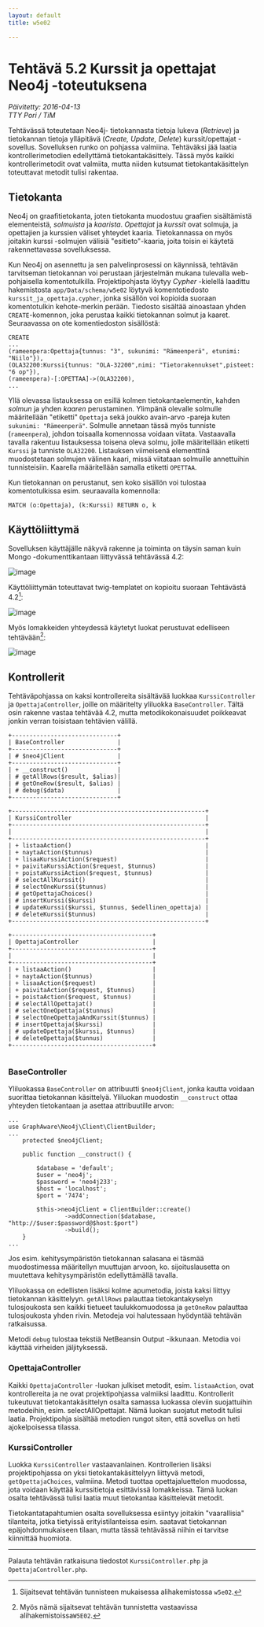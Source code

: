 ```yaml
---
layout: default
title: w5e02

---
```



# Tehtävä 5.2 Kurssit ja opettajat Neo4j -toteutuksena

*Päivitetty: 2016-04-13<br/>
TTY Pori / TiM*

Tehtävässä toteutetaan Neo4j- tietokannasta tietoja lukeva (*Retrieve*) ja tietokannan tietoja ylläpitävä (*Create, Update, Delete*) kurssit/opettajat -sovellus. Sovelluksen runko on pohjassa valmiina. Tehtäväksi jää laatia kontrollerimetodien edellyttämä tietokantakäsittely. Tässä myös kaikki kontrollerimetodit ovat valmiita, mutta niiden kutsumat tietokantakäsittelyn toteuttavat metodit tulisi rakentaa.


## Tietokanta

Neo4j on graafitietokanta, joten tietokanta muodostuu graafien sisältämistä elementeistä, *solmuista* ja *kaarista*. *Opettajat* ja *kurssit* ovat solmuja, ja opettajien ja kurssien väliset yhteydet kaaria. Tietokannassa on myös joitakin kurssi -solmujen välisiä "esitieto"-kaaria, joita toisin ei käytetä rakennettavassa sovelluksessa.

Kun Neo4j on asennettu ja sen palvelinprosessi on käynnissä, tehtävän tarvitseman tietokannan voi perustaan järjestelmän mukana tulevalla web-pohjaisella komentotulkilla. Projektipohjasta löytyy *Cypher* -kielellä laadittu hakemistosta `app/Data/schema/w5e02` löytyvä komentotiedosto `kurssit_ja_opettaja.cypher`, jonka sisällön voi kopioida suoraan komentotulkin kehote-merkin perään. Tiedosto sisältää ainoastaan yhden `CREATE`-komennon, joka perustaa kaikki tietokannan solmut ja kaaret. Seuraavassa on ote komentiedoston sisällöstä:

~~~
CREATE
...
(rameenpera:Opettaja{tunnus: "3", sukunimi: "Rämeenperä", etunimi: "Niilo"}),
(OLA32200:Kurssi{tunnus: "OLA-32200",nimi: "Tietorakennukset",pisteet: "6 op"}),
(rameenpera)-[:OPETTAA]->(OLA32200),
...
~~~

Yllä olevassa listauksessa on esillä kolmen tietokantaelementin, kahden *solmun* ja yhden *kaaren* perustaminen. Ylimpänä olevalle solmulle määritellään "etiketti" `Opettaja` sekä joukko avain-arvo -pareja kuten `sukunimi: "Rämeenperä"`. Solmulle annetaan tässä myös tunniste (`rameenpera`), johdon toisaalla komennossa voidaan viitata. Vastaavalla tavalla rakentuu listauksessa toisena oleva solmu, jolle määritellään etiketti `Kurssi` ja tunniste `OLA32200`. Listauksen viimeisenä elementtinä muodostetaan solmujen välinen kaari, missä viitataan solmuille annettuihin tunnisteisiin. Kaarella määritellään samalla etiketti `OPETTAA`.

Kun tietokannan on perustanut, sen koko sisällön voi tulostaa komentotulkissa esim. seuraavalla komennolla:

~~~~
MATCH (o:Opettaja), (k:Kurssi) RETURN o, k
~~~~


## Käyttöliittymä

Sovelluksen käyttäjälle näkyvä rakenne ja toiminta on täysin saman kuin Mongo -dokumenttikantaan liittyvässä tehtävässä 4.2: 

![image](https://googledrive.com/host/0B1coP55W7HXLblVTTkdSV1RPVjQ/tkj/w4e02/w4e02_pages.png)


Käyttöliittymän toteuttavat twig-templatet on kopioitu suoraan Tehtävästä 4.2[^1]: 

[^1]: Sijaitsevat tehtävän tunnisteen mukaisessa alihakemistossa `w5e02`.

![image](https://googledrive.com/host/0B1coP55W7HXLblVTTkdSV1RPVjQ/tkj/w4e02/w4e02_twigs.png)

Myös lomakkeiden yhteydessä käytetyt luokat perustuvat edelliseen tehtävään[^2]:
 
![image](https://googledrive.com/host/0B1coP55W7HXLblVTTkdSV1RPVjQ/tkj/w4e02/w4e02_forms.png)

[^2]: Myös nämä sijaitsevat tehtävän tunnistetta vastaavissa alihakemistoissa`W5E02`. 

## Kontrollerit

Tehtäväpohjassa on kaksi kontrollereita sisältävää luokkaa `KurssiController` ja `OpettajaController`, joille on määritelty yliluokka `BaseController`. Tältä osin rakenne vastaa tehtävää 4.2, mutta metodikokonaisuudet poikkeavat jonkin verran toisistaan tehtävien välillä.

~~~~
+------------------------------+
| BaseController               |
+------------------------------+
| # $neo4jClient               |
+------------------------------+
| + __construct()              |
| # getAllRows($result, $alias)|
| # getOneRow($result, $alias) |
| # debug($data)               |
+------------------------------+
              
+-------------------------------------------------------+
| KurssiController                                      |
+-------------------------------------------------------+
|                                                       |
+-------------------------------------------------------+
| + listaaAction()                                      |
| + naytaAction($tunnus)                                |
| + lisaaKurssiAction($request)                         |
| + paivitaKurssiAction($request, $tunnus)              |
| + poistaKurssiAction($request, $tunnus)               |
| # selectAllKurssit()                                  |
| # selectOneKurssi($tunnus)                            |
| # getOpettajaChoices()                                |
| # insertKurssi($kurssi)                               |
| # updateKurssi($kurssi, $tunnus, $edellinen_opettaja) |
| # deleteKurssi($tunnus)                               |
+-------------------------------------------------------+

+----------------------------------------+
| OpettajaController                     |
+----------------------------------------+
|                                        |
+----------------------------------------+
| + listaaAction()                       |
| + naytaAction($tunnus)                 |
| + lisaaAction($request)                |
| + paivitaAction($request, $tunnus)     |
| + poistaAction($request, $tunnus)      |
| # selectAllOpettajat()                 |
| # selectOneOpettaja($tunnus)           |
| # selectOneOpettajaAndKurssit($tunnus) |
| # insertOpettaja($kurssi)              |
| # updateOpettaja($kurssi, $tunnus)     |
| # deleteOpettaja($tunnus)              |
+----------------------------------------+        
                
~~~~

### BaseController

Yliluokassa `BaseController` on attribuutti `$neo4jClient`, jonka kautta voidaan suorittaa tietokannan käsittelyä. Yliluokan muodostin `__construct` ottaa yhteyden tietokantaan ja asettaa attribuutille arvon:

~~~
...
use GraphAware\Neo4j\Client\ClientBuilder;
...
    protected $neo4jClient;

    public function __construct() {

        $database = 'default';
        $user = 'neo4j';
        $password = 'neo4j233';
        $host = 'localhost';
        $port = '7474';

        $this->neo4jClient = ClientBuilder::create()
                ->addConnection($database, "http://$user:$password@$host:$port")
                ->build();
    }
...
~~~

Jos esim. kehitysympäristön tietokannan salasana ei täsmää muodostimessa määritellyn muuttujan arvoon, ko. sijoituslausetta on muutettava kehitysympäristön edellyttämällä tavalla.

Yliluokassa on edellisten lisäksi kolme apumetodia, joista kaksi liittyy tietokannan käsittelyyn. `getAllRows` palauttaa tietokantakyselyn tulosjoukosta sen kaikki tietueet taulukkomuodossa ja `getOneRow` palauttaa tulosjoukosta yhden rivin. Metodeja voi halutessaan hyödyntää tehtävän ratkaisussa.

Metodi `debug` tulostaa tekstiä NetBeansin Output -ikkunaan. Metodia voi käyttää virheiden jäljityksessä.

### OpettajaController

Kaikki `OpettajaController` -luokan julkiset metodit, esim. `listaaAction`, ovat kontrollereita ja ne ovat projektipohjassa valmiiksi laadittu. Kontrollerit tukeutuvat tietokantakäsittelyn osalta samassa luokassa oleviin suojattuihin metodeihin, esim. selectAllOpettajat. Nämä luokan suojatut metodit tulisi laatia. Projektipohja sisältää metodien rungot siten, että sovellus on heti ajokelpoisessa tilassa.


### KurssiController

Luokka `KurssiController` vastaavanlainen. Kontrollerien lisäksi projektipohjassa on yksi tietokantakäsittelyyn liittyvä metodi, `getOpettajaChoices`, valmiina. Metodi tuottaa opettajaluettelon muodossa, jota voidaan käyttää kurssitietoja esittävissä lomakkeissa. Tämä luokan osalta tehtävässä tulisi laatia muut tietokantaa käsittelevät metodit.

Tietokantatapahtumien osalta sovelluksessa esiintyy joitakin "vaarallisia" tilanteita, jotka tietyissä erityistilanteissa esim. saatavat tietokannan epäjohdonmukaiseen tilaan, mutta tässä tehtävässä niihin ei tarvitse kiinnittää huomiota. 

---

Palauta tehtävän ratkaisuna tiedostot `KurssiController.php` ja `OpettajaController.php`.



